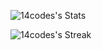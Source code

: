 ![14codes's Stats](https://github-readme-stats.vercel.app/api?username=14codes&theme=vue-dark&show_icons=true&hide_border=true&count_private=true)

![14codes's Streak](https://github-readme-streak-stats.herokuapp.com/?user=14codes&theme=vue-dark&hide_border=true)
